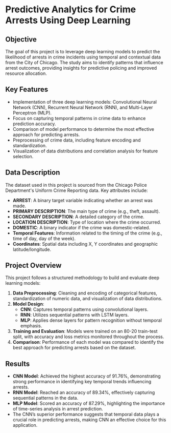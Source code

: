 # Predictive Analytics for Crime Arrests Using Deep Learning

## Objective
The goal of this project is to leverage deep learning models to predict the likelihood of arrests in crime incidents using temporal and contextual data from the City of Chicago. The study aims to identify patterns that influence arrest outcomes, providing insights for predictive policing and improved resource allocation.

## Key Features
- Implementation of three deep learning models: Convolutional Neural Network (CNN), Recurrent Neural Network (RNN), and Multi-Layer Perceptron (MLP).
- Focus on capturing temporal patterns in crime data to enhance prediction accuracy.
- Comparison of model performance to determine the most effective approach for predicting arrests.
- Preprocessing of crime data, including feature encoding and standardization.
- Visualization of data distributions and correlation analysis for feature selection.

## Data Description
The dataset used in this project is sourced from the Chicago Police Department's Uniform Crime Reporting data. Key attributes include:
- **ARREST**: A binary target variable indicating whether an arrest was made.
- **PRIMARY DESCRIPTION**: The main type of crime (e.g., theft, assault).
- **SECONDARY DESCRIPTION**: A detailed category of the crime.
- **LOCATION DESCRIPTION**: Type of location where the crime occurred.
- **DOMESTIC**: A binary indicator if the crime was domestic-related.
- **Temporal Features**: Information related to the timing of the crime (e.g., time of day, day of the week).
- **Coordinates**: Spatial data including X, Y coordinates and geographic latitude/longitude.

## Project Overview
This project follows a structured methodology to build and evaluate deep learning models:
1. **Data Preprocessing**: Cleaning and encoding of categorical features, standardization of numeric data, and visualization of data distributions.
2. **Model Design**:
   - **CNN**: Captures temporal patterns using convolutional layers.
   - **RNN**: Utilizes sequential patterns with LSTM layers.
   - **MLP**: Applies dense layers for pattern recognition without temporal emphasis.
3. **Training and Evaluation**: Models were trained on an 80-20 train-test split, with accuracy and loss metrics monitored throughout the process.
4. **Comparison**: Performance of each model was compared to identify the best approach for predicting arrests based on the dataset.

## Results
- **CNN Model**: Achieved the highest accuracy of 91.76\%, demonstrating strong performance in identifying key temporal trends influencing arrests.
- **RNN Model**: Reached an accuracy of 89.34\%, effectively capturing sequential patterns in the data.
- **MLP Model**: Scored an accuracy of 87.29\%, highlighting the importance of time-series analysis in arrest prediction.
- The CNN’s superior performance suggests that temporal data plays a crucial role in predicting arrests, making CNN an effective choice for this application.
